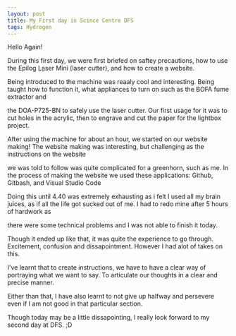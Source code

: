 ```yaml
---
layout: post
title: My First day in Scince Centre DFS
tags: Hydrogen
---  
```


Hello Again!  


During this first day, we were first briefed on saftey precautions, how to use the Epilog Laser Mini (laser cutter), and how to create a website.  

Being introduced to the machine was reaaly cool and interesting. Being taught how to function it, what appliances to turn on such as the BOFA fume extractor and  

the DOA-P725-BN to safely use the laser cutter. Our first usage for it was to cut holes in the acrylic, then to engrave and cut the paper for the lightbox project.  

After using the machine for about an hour, we started on our website making! The website making was interesting, but challenging as the instructions on the website   

we was told to follow was quite complicated for a greenhorn, such as me. In the process of making the website we used these applications: Github, Gitbash, and Visual Studio Code  

Doing this until 4.40 was extremely exhausting as i felt I used all my brain juices, as if all the life got sucked out of me. I had to redo mine after 5 hours of hardwork as  

there were some technical problems and I was not able to finish it today.  

Though it ended up like that, it was quite the experience to go through. Excitement, confusion and dissapointment. However I had alot of takes on this.  

I've learnt that to create instructions, we have to have a clear way of portraying what we want to say. To articulate our thoughts in a clear and precise manner.  

Either than that, I have also learnt to not give up halfway and persevere even if I am not good in that particular section.     



Though today may be a little dissapointing, I really look forward to my second day at DFS. ;D
